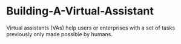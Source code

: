 # Building-A-Virtual-Assistant
Virtual assistants (VAs) help users or enterprises with a set of tasks previously only made possible by humans.
